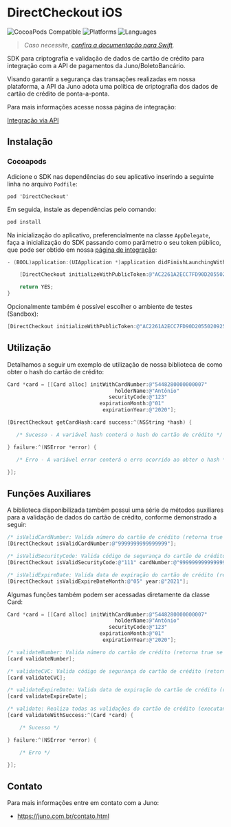 # DirectCheckout iOS

![CocoaPods Compatible](https://img.shields.io/cocoapods/v/DirectCheckout.svg)
![Platforms](https://img.shields.io/badge/platforms-iOS-333333.svg)
![Languages](https://img.shields.io/badge/languages-Swift%20%7C%20ObjC-333333.svg)

>_Caso necessite, [confira a documentação para Swift](https://github.com/tamojuno/direct-checkout-ios/blob/master/README.md)._

SDK para criptografia e validação de dados de cartão de crédito para integração com a API de pagamentos da Juno/BoletoBancário.

Visando garantir a segurança das transações realizadas em nossa plataforma, a API da Juno adota uma política de criptografia dos dados de cartão de crédito de ponta-a-ponta.

Para mais informações acesse nossa página de integração:

[Integração via API](https://www.boletobancario.com/boletofacil/integration/integration.html)

## Instalação

### Cocoapods

Adicione o SDK nas dependências do seu aplicativo inserindo a seguinte linha no arquivo `Podfile`:

```
pod 'DirectCheckout'
```

Em seguida, instale as dependências pelo comando:

```bash
pod install
```

Na inicialização do aplicativo, preferencialmente na classe `AppDelegate`, faça a inicialização do SDK passando como parâmetro o seu token público, que pode ser obtido em nossa [página de integração](https://www.boletobancario.com/boletofacil/integration/integration.html):

```objective-c
- (BOOL)application:(UIApplication *)application didFinishLaunchingWithOptions:(NSDictionary *)launchOptions {

    [DirectCheckout initializeWithPublicToken:@"AC2261A2ECC7FD90D205502092571F5C1C0831935E35073AA95AEBEB68D7E5C5"];

    return YES;
}
```

Opcionalmente também é possível escolher o ambiente de testes (Sandbox):

```objective-c
[DirectCheckout initializeWithPublicToken:@"AC2261A2ECC7FD90D205502092571F5C1C0831935E35073AA95AEBEB68D7E5C5" environment:APIEnvionmentSandbox];
```

## Utilização

Detalhamos a seguir um exemplo de utilização de nossa biblioteca de como obter o hash do cartão de crédito:

```objective-c
Card *card = [[Card alloc] initWithCardNumber:@"5448280000000007"
                                   holderName:@"Antônio"
                                 securityCode:@"123"
                              expirationMonth:@"01"
                               expirationYear:@"2020"];

[DirectCheckout getCardHash:card success:^(NSString *hash) {

   /* Sucesso - A variável hash conterá o hash do cartão de crédito */

} failure:^(NSError *error) {

   /* Erro - A variável error conterá o erro ocorrido ao obter o hash */

}];
```

## Funções Auxiliares

A biblioteca disponibilizada também possui uma série de métodos auxiliares para a validação de dados do cartão de crédito, conforme demonstrado a seguir:

```objective-c
/* isValidCardNumber: Valida número do cartão de crédito (retorna true se for válido) */
[DirectCheckout isValidCardNumber:@"9999999999999999"];

/* isValidSecurityCode: Valida código de segurança do cartão de crédito (retorna true se for válido) */
[DirectCheckout isValidSecurityCode:@"111" cardNumber:@"9999999999999999"];

/* isValidExpireDate: Valida data de expiração do cartão de crédito (retorna true se for válido) */
[DirectCheckout isValidExpireDateMonth:@"05" year:@"2021"];
```

Algumas funções também podem ser acessadas diretamente da classe Card:

```objective-c
Card *card = [[Card alloc] initWithCardNumber:@"5448280000000007"
                                   holderName:@"Antônio"
                                 securityCode:@"123"
                              expirationMonth:@"01"
                               expirationYear:@"2020"];

/* validateNumber: Valida número do cartão de crédito (retorna true se for válido) */
[card validateNumber];

/* validateCVC: Valida código de segurança do cartão de crédito (retorna true se for válido) */
[card validateCVC];

/* validateExpireDate: Valida data de expiração do cartão de crédito (retorna true se for válido) */
[card validateExpireDate];

/* validate: Realiza todas as validações do cartão de crédito (executando bloco success se for válido ou bloco failure com um erro especificando a falha) */
[card validateWithSuccess:^(Card *card) {

    /* Sucesso */

} failure:^(NSError *error) {

    /* Erro */

}];

```

## Contato

Para mais informações entre em contato com a Juno:

* https://juno.com.br/contato.html
